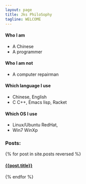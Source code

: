 ```yaml
---
layout: page
title: Jks PhiloSophy
tagline: WELCOME
---
```


#### Who I am
- A Chinese
- A programmer

#### Who I am not
- A computer repairman

#### Which language I use
- Chinese, English
- C C++, Emacs lisp, Racket

#### Which OS I use
- Linux/Ubuntu RedHat,
- Win7 WinXp

### Posts: 
{% for post in site.posts reversed %}
####   [{{post.title}}]({{site.url}}{{post.url}})
{% endfor %}


